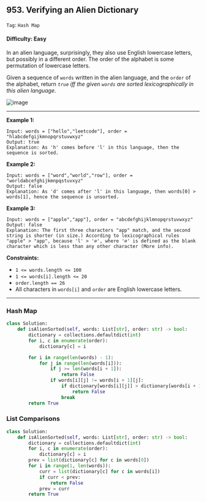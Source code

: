 ## 953. Verifying an Alien Dictionary

```Tag```: ```Hash Map```

#### Difficulty: Easy

In an alien language, surprisingly, they also use English lowercase letters, but possibly in a different order. The order of the alphabet is some permutation of lowercase letters.

Given a sequence of ```words``` written in the alien language, and the ```order``` of the alphabet, return _```true``` iff the given ```words``` are sorted lexicographically in this alien language_.

![image](https://user-images.githubusercontent.com/35042430/216239014-9eee23e0-3891-4303-8f5f-ba018c7e4e81.png)

---
 
__Example 1:__
```
Input: words = ["hello","leetcode"], order = "hlabcdefgijkmnopqrstuvwxyz"
Output: true
Explanation: As 'h' comes before 'l' in this language, then the sequence is sorted.
```

__Example 2:__
```
Input: words = ["word","world","row"], order = "worldabcefghijkmnpqstuvxyz"
Output: false
Explanation: As 'd' comes after 'l' in this language, then words[0] > words[1], hence the sequence is unsorted.
```

__Example 3:__
```
Input: words = ["apple","app"], order = "abcdefghijklmnopqrstuvwxyz"
Output: false
Explanation: The first three characters "app" match, and the second string is shorter (in size.) According to lexicographical rules "apple" > "app", because 'l' > '∅', where '∅' is defined as the blank character which is less than any other character (More info).
```

__Constraints:__

- ```1 <= words.length <= 100```
- ```1 <= words[i].length <= 20```
- ```order.length == 26```
- All characters in ```words[i]``` and ```order``` are English lowercase letters.

---

### Hash Map

```Python
class Solution:
    def isAlienSorted(self, words: List[str], order: str) -> bool:
        dictionary = collections.defaultdict(int)
        for i, c in enumerate(order):
            dictionary[c] = i

        for i in range(len(words) - 1):
            for j in range(len(words[i])):
                if j >= len(words[i + 1]): 
                    return False
                if words[i][j] != words[i + 1][j]:
                    if dictionary[words[i][j]] > dictionary[words[i + 1][j]]: 
                        return False
                    break
        return True
```

### List Comparisons

```Python
class Solution:
    def isAlienSorted(self, words: List[str], order: str) -> bool:
        dictionary = collections.defaultdict(int)
        for i, c in enumerate(order):
            dictionary[c] = i
        prev = list(dictionary[c] for c in words[0])
        for i in range(1, len(words)):
            curr = list(dictionary[c] for c in words[i])
            if curr < prev:
                return False
            prev = curr
        return True
```
